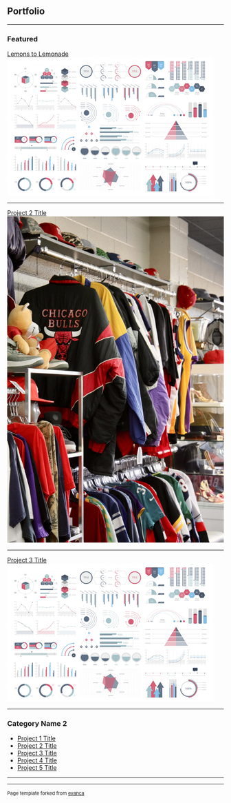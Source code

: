 ## Portfolio

---

### Featured 

[Lemons to Lemonade](/sample_page)
<img src="images/dummy_thumbnail.jpg?raw=true"/>

---
[Project 2 Title](/pdf/sample_presentation.pdf)
<img src="images/FRmZ-v5UUAALKsN.png?raw=true"/>

---
[Project 3 Title](http://example.com/)
<img src="images/dummy_thumbnail.jpg?raw=true"/>

---

### Category Name 2

- [Project 1 Title](http://example.com/)
- [Project 2 Title](http://example.com/)
- [Project 3 Title](http://example.com/)
- [Project 4 Title](http://example.com/)
- [Project 5 Title](http://example.com/)

---




---
<p style="font-size:11px">Page template forked from <a href="https://github.com/evanca/quick-portfolio">evanca</a></p>
<!-- Remove above link if you don't want to attibute -->
